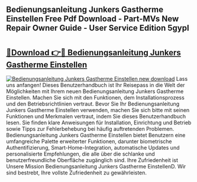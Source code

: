 ## Bedienungsanleitung Junkers Gastherme Einstellen Free Pdf Download - Part-MVs New Repair Owner Guide - User Service Edition 5gypI

# <h2><a href="http://df2cc7.blite.top/?on=Bedienungsanleitung+Junkers+Gastherme+Einstellen">🔗Download 👉🔴 Bedienungsanleitung Junkers Gastherme Einstellen</a></h2>

[![Bedienungsanleitung Junkers Gastherme Einstellen new download](https://i.imgur.com/lujVjoI.png)](http://df2cc7.blite.top/?on=Bedienungsanleitung+Junkers+Gastherme+Einstellen)
Lass uns anfangen! Dieses Benutzerhandbuch ist Ihr Reisepass in die Welt der Möglichkeiten mit Ihrem neuen Bedienungsanleitung Junkers Gastherme Einstellen. Machen Sie sich mit den Funktionen, dem Installationsprozess und den Betriebsrichtlinien vertraut. Bevor Sie Ihr Bedienungsanleitung Junkers Gastherme Einstellen verwenden, machen Sie sich bitte mit seinen Funktionen und Merkmalen vertraut, indem Sie dieses Benutzerhandbuch lesen. Sie finden klare Anweisungen für Installation, Einrichtung und Betrieb sowie Tipps zur Fehlerbehebung bei häufig auftretenden Problemen. Bedienungsanleitung Junkers Gastherme Einstellen bietet Benutzern eine umfangreiche Palette erweiterter Funktionen, darunter biometrische Authentifizierung, Smart-Home-Integration, automatische Updates und personalisierte Empfehlungen, die alle über die schlanke und benutzerfreundliche Oberfläche zugänglich sind. Ihre Zufriedenheit ist Unsere Mission Bedienungsanleitung Junkers Gastherme EinstellenD. Wir sind bestrebt, Ihre vollste Zufriedenheit zu gewährleisten.
